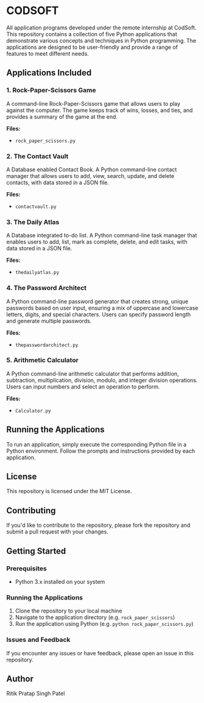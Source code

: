 # CODSOFT
All application programs developed under the remote internship at CodSoft.
This repository contains a collection of five Python applications that demonstrate various concepts and techniques in Python programming. The applications are designed to be user-friendly and provide a range of features to meet different needs.


**Applications Included**
-------------------------

### 1. Rock-Paper-Scissors Game

A command-line Rock-Paper-Scissors game that allows users to play against the computer. The game keeps track of wins, losses, and ties, and provides a summary of the game at the end.

**Files:**

* `rock_paper_scissors.py`



### 2. The Contact Vault 
A Database enabled Contact Book. A Python command-line contact manager that allows users to add, view, search, update, and delete contacts, with data stored in a JSON file.

**Files:**

* `contactvault.py`



### 3. The Daily Atlas
A Database integrated to-do list. A Python command-line task manager that enables users to add, list, mark as complete, delete, and edit tasks, with data stored in a JSON file.

**Files:**

* `thedailyatlas.py`



### 4. The Password Architect
A Python command-line password generator that creates strong, unique passwords based on user input, ensuring a mix of uppercase and lowercase letters, digits, and special characters. Users can specify password length and generate multiple passwords.


**Files:**

* `thepasswordarchitect.py`



### 5. Arithmetic Calculator
A Python command-line arithmetic calculator that performs addition, subtraction, multiplication, division, modulo, and integer division operations. Users can input numbers and select an operation to perform.

**Files:**

* `Calculator.py`



**Running the Applications**
---------------------------
To run an application, simply execute the corresponding Python file in a Python environment. Follow the prompts and instructions provided by each application.


**License**
---------
This repository is licensed under the MIT License.

**Contributing**
---------------
If you'd like to contribute to the repository, please fork the repository and submit a pull request with your changes.


**Getting Started**
-------------------

### Prerequisites

* Python 3.x installed on your system

### Running the Applications

1. Clone the repository to your local machine
2. Navigate to the application directory (e.g. `rock_paper_scissors`)
3. Run the application using Python (e.g. `python rock_paper_scissors.py`)

### Issues and Feedback
If you encounter any issues or have feedback, please open an issue in this repository.

**Author**
---------
Ritik Pratap Singh Patel

